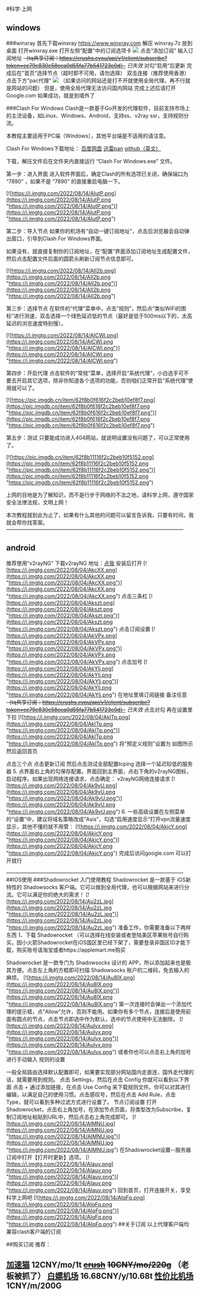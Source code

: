 #科学·上网
## windows
###winxray
首先下载winxray
https://www.winxray.com
解压 winxray.7z
放到桌面
打开winxray.exe
打开左侧“配置”中的订阅选项卡
[![](https://i.imgtg.com/2022/08/04/AkS7L.png)](https://i.imgtg.com/2022/08/04/AkS7L.png)
点击“添加订阅”
输入订阅地址
~~（tq共享订阅：https://crushs.cyou/api/v1/client/subscribe?token=ec79c830c58eea0d55fa77b541723e0d）~~
*已失效*
对勾“启用“后更新
完成后在”首页“选择节点（超时即不可用，请勿选择）
双击连接（推荐使用香港）
点击下方”pac代理“
[![](https://i.imgtg.com/2022/08/04/Ak0Li.png)](https://i.imgtg.com/2022/08/04/Ak0Li.png)
（如果访问的网站还是打不开就使用全局代理，再不行就是网站的问题）
但是，使用全局代理无法访问国内网站
完成上述后请打开Google.com
如果成功，就是到墙外了

###Clash For Windows
Clash是一款基于Go开发的代理软件，目前支持市场上的主流设备，如Linux、Windows、Android，支持ss、v2ray ssr，支持规则分流。

本教程主要适用于PC端（Windows），其他平台端是不适用的请注意。

Clash For Windows下载地址：
[百度网盘][百度网盘]
[迅雷pan][迅雷]
[github（英文）][https://github.com/Fndroid/clash_for_windows_pkg/releases]

下载，解压文件后在文件夹内直接运行 “Clash For Windows.exe” 文件。

第一步：进入界面
进入软件界面后，确定Clash的所有选项已关闭，确保端口为 “7890” ，如果不是 “7890” 的直接重启电脑一下。

[![https://i.imgtg.com/2022/08/14/AIutP.png](https://i.imgtg.com/2022/08/14/AIutP.png "https://i.imgtg.com/2022/08/14/AIutP.png")](https://i.imgtg.com/2022/08/14/AIutP.png "https://i.imgtg.com/2022/08/14/AIutP.png")

第二步：导入节点
如果你的机场有“自动一键订阅地址”，点击后浏览器会自动弹出窗口，引导到Clash For Windows界面。

如果没有，就直接复制你的订阅地址，在“配置”界面添加订阅地址生成配置文件，然后点击配置文件后面的圆箭头刷新订阅节点信息即可。

[![https://i.imgtg.com/2022/08/14/AII2b.png](https://i.imgtg.com/2022/08/14/AII2b.png "https://i.imgtg.com/2022/08/14/AII2b.png")](https://i.imgtg.com/2022/08/14/AII2b.png "https://i.imgtg.com/2022/08/14/AII2b.png")

第三步：选择节点
在软件的“代理”菜单中，点击“规则”，然后点“类似WiFi的图标”进行测速，双击选择一个绿色延迟低的节点（最好是低于500ms以下的，太高延迟的浏览速度特别慢）。

[![https://i.imgtg.com/2022/08/14/AICWl.png](https://i.imgtg.com/2022/08/14/AICWl.png "https://i.imgtg.com/2022/08/14/AICWl.png")](https://i.imgtg.com/2022/08/14/AICWl.png "https://i.imgtg.com/2022/08/14/AICWl.png")

第四步：开启代理
点击软件的“常规”菜单，选择开启“系统代理”，小白选手可不要去开启其它选项，除非你知道各个选项的功能，否则咱们正常开启“系统代理”使用就可以了。

[![https://pic.imgdb.cn/item/62f8b0f616f2c2beb10ef8f7.png](https://pic.imgdb.cn/item/62f8b0f616f2c2beb10ef8f7.png "https://pic.imgdb.cn/item/62f8b0f616f2c2beb10ef8f7.png")](https://pic.imgdb.cn/item/62f8b0f616f2c2beb10ef8f7.png "https://pic.imgdb.cn/item/62f8b0f616f2c2beb10ef8f7.png")

第五步：测试
只要能成功进入404网站，就说明设置没有问题了，可以正常使用了。

[![https://pic.imgdb.cn/item/62f8b11116f2c2beb10f5152.png](https://pic.imgdb.cn/item/62f8b11116f2c2beb10f5152.png "https://pic.imgdb.cn/item/62f8b11116f2c2beb10f5152.png")](https://pic.imgdb.cn/item/62f8b11116f2c2beb10f5152.png "https://pic.imgdb.cn/item/62f8b11116f2c2beb10f5152.png")

上网的目地是为了解知识，而不是行步于网络的不法之地，请科学上网，遵守国家安全法律法规，文明上网！

本次教程就到此为止了，如果有什么其他的问题可以留言告诉我，只要有时间，我就会帮你找答案。
——————————————————————————————————
## android
推荐使用“v2rayNG”
下载v2rayNG
地址：[点我][点我]
安装后打开
[![https://i.imgtg.com/2022/08/04/AkcXX.png](https://i.imgtg.com/2022/08/04/AkcXX.png "https://i.imgtg.com/2022/08/04/AkcXX.png")](https://i.imgtg.com/2022/08/04/AkcXX.png "https://i.imgtg.com/2022/08/04/AkcXX.png")
点击三条杠
[![https://i.imgtg.com/2022/08/04/Akszt.png](https://i.imgtg.com/2022/08/04/Akszt.png "https://i.imgtg.com/2022/08/04/Akszt.png")](https://i.imgtg.com/2022/08/04/Akszt.png "https://i.imgtg.com/2022/08/04/Akszt.png")
点击订阅设置
[![https://i.imgtg.com/2022/08/04/AkVPx.png](https://i.imgtg.com/2022/08/04/AkVPx.png "https://i.imgtg.com/2022/08/04/AkVPx.png")](https://i.imgtg.com/2022/08/04/AkVPx.png "https://i.imgtg.com/2022/08/04/AkVPx.png")
点击加号
[![https://i.imgtg.com/2022/08/04/AkYlj.png](https://i.imgtg.com/2022/08/04/AkYlj.png "https://i.imgtg.com/2022/08/04/AkYlj.png")](https://i.imgtg.com/2022/08/04/AkYlj.png "https://i.imgtg.com/2022/08/04/AkYlj.png")
在地址里填订阅链接
备注任意
~~（tq共享订阅：https://crushs.cyou/api/v1/client/subscribe?token=ec79c830c58eea0d55fa77b541723e0d）~~
*已失效*
点击对勾
再在设置里下拉
[![https://i.imgtg.com/2022/08/04/AklTp.png](https://i.imgtg.com/2022/08/04/AklTp.png "https://i.imgtg.com/2022/08/04/AklTp.png")](https://i.imgtg.com/2022/08/04/AklTp.png "https://i.imgtg.com/2022/08/04/AklTp.png")
将“预定义规则”设置为 如图所示
然后返回首页

点击三个点
点击更新订阅
然后点击测试全部配置tcping
选择一个延迟较低的服务器
5. 点界面右上角的勾保存配置。界面回到主界面，点右下角的v2rayNG图标，启动程序。如果出现网络连接请求，点击确定：
v2rayNG网络连接请求
[![https://i.imgtg.com/2022/08/04/Ak9vU.png](https://i.imgtg.com/2022/08/04/Ak9vU.png "https://i.imgtg.com/2022/08/04/Ak9vU.png")](https://i.imgtg.com/2022/08/04/Ak9vU.png "https://i.imgtg.com/2022/08/04/Ak9vU.png")
6. 一些高级设置在左侧菜单的“设置”中，建议将域名策略改成”Asis”，勾选“启用速度显示”打开vpn流量速度显示，其他不懂的就不用管：
[![https://i.imgtg.com/2022/08/04/AkjcY.png](https://i.imgtg.com/2022/08/04/AkjcY.png "https://i.imgtg.com/2022/08/04/AkjcY.png")](https://i.imgtg.com/2022/08/04/AkjcY.png "https://i.imgtg.com/2022/08/04/AkjcY.png")
完成后访问google.com
可以打开就行


[1]: https://tangqi.lanzoub.com/b02vaqeti?password=huh3 "点我下载"
[点我]: https://tangqi.lanzoub.com/b02vaqeti?password=huh3

——————————————————————————————————
##IOS使用
###Shadowrocket 入门使用教程
Shadowrocket 是一款基于 iOS新特性的 Shadowsocks 客户端。它可以做到全局代理，也可以根据网站来进行分流。它可以满足你的绝大的需求！
[![https://i.imgtg.com/2022/08/14/Au2zL.jpg](https://i.imgtg.com/2022/08/14/Au2zL.jpg "https://i.imgtg.com/2022/08/14/Au2zL.jpg")](https://i.imgtg.com/2022/08/14/Au2zL.jpg "https://i.imgtg.com/2022/08/14/Au2zL.jpg")
准备工作，你需要准备以下两样东西
1、下载 Shadowrocket （可以选择在线安装或者登陆美区苹果账号自行购买。因小火箭Shadowrocket在iOS国区里已经下架了，需要登录非国区ID才能下载，购买账号请淘宝或者https://applemart.me购买

Shadowrocket 是一款专门为 Shadowsocks 设计的 APP，所以添加起来也是极其方便。点击左上角的方框即可扫描 Shadowsocks 账户的二维码，免去输入的麻烦。
[![https://i.imgtg.com/2022/08/14/Au8lX.png](https://i.imgtg.com/2022/08/14/Au8lX.png "https://i.imgtg.com/2022/08/14/Au8lX.png")](https://i.imgtg.com/2022/08/14/Au8lX.png "https://i.imgtg.com/2022/08/14/Au8lX.png")
第一次连接时会弹出一个添加代理的提示框，点“Allow”允许，否则不能用。如果你有多个节点，连接后是使用前面有圆点的节点，点击节点即选中作为默认，选中的节点使用中无法删除。
[![https://i.imgtg.com/2022/08/14/AuIvx.png](https://i.imgtg.com/2022/08/14/AuIvx.png "https://i.imgtg.com/2022/08/14/AuIvx.png")](https://i.imgtg.com/2022/08/14/AuIvx.png "https://i.imgtg.com/2022/08/14/AuIvx.png")
或者你也可以点击右上角的加号进行手动输入
规则的设置

一般全局路由选择默认配置即可，如果要实现部分网站国内走直连，国外走代理的话，就需要用到规则。
点击 Settings，然后在点击 Config 你就可以看到以下界面
点击 + 通过添加链接，在点击 Use Config 来下载规则文件。你可以对其进行编辑，以满足自己的使用习惯。点击感叹号，然后在点击 Add Rule，点击 Type，就可以看到多种过滤方式进行设置了。
节点订阅设置
打开Shadowrocket，点击右上角加号，在添加节点页面，将类型改为Subscribe，复制订阅地址粘贴到URL中，然后点击右上角完成即可。
[![https://i.imgtg.com/2022/08/14/AIMNU.jpg](https://i.imgtg.com/2022/08/14/AIMNU.jpg "https://i.imgtg.com/2022/08/14/AIMNU.jpg")](https://i.imgtg.com/2022/08/14/AIMNU.jpg "https://i.imgtg.com/2022/08/14/AIMNU.jpg")
在Shadowrocket设置--服务器订阅中打开【打开时更新】选项。
[![https://i.imgtg.com/2022/08/14/AIauv.png](https://i.imgtg.com/2022/08/14/AIauv.png "https://i.imgtg.com/2022/08/14/AIauv.png")](https://i.imgtg.com/2022/08/14/AIauv.png "https://i.imgtg.com/2022/08/14/AIauv.png")
回到首页，打开连接开关，享受科学上网吧
[![https://i.imgtg.com/2022/08/14/AIqFq.png](https://i.imgtg.com/2022/08/14/AIqFq.png "https://i.imgtg.com/2022/08/14/AIqFq.png")](https://i.imgtg.com/2022/08/14/AIqFq.png "https://i.imgtg.com/2022/08/14/AIqFq.png")
##关于订阅
以上代理客户端均兼容clash客户端的订阅

##购买订阅
推荐：

[加速猫](https://jsmvpn.xyz/ "加速猫") 12CNY/mo/1t
[~~crush~~](https://crushsr.com/#/register?code=zcjh88Ij "crush") ~~10CNY/mo/220g~~ （老板被抓了）
[白嫖机场](https://xn--mesv7f5toqlp.club/#/register?code=Vst80sls "白嫖机场")  16.68CNY/y/10.68t
[性价比机场](https://xn--6nq44r2uh9rhj7f.com/#/register?code=23Z7GDP2 "xcbjc") 1CNY/m/200G
-----------------------------------------------------------
[https://pan.baidu.com/s/1Yu_6vxro-aBIFcimRWP7JQ]: https://pan.baidu.com/s/1Yu_6vxro-aBIFcimRWP7JQ "百度网盘"
[百度网盘]: https://pan.baidu.com/s/1Yu_6vxro-aBIFcimRWP7JQ "https://pan.baidu.com/s/1Yu_6vxro-aBIFcimRWP7JQ"
[百度网盘]: https://pan.baidu.com/s/1Yu_6vxro-aBIFcimRWP7JQ "https://pan.baidu.com/s/1Yu_6vxro-aBIFcimRWP7JQ"
[迅雷]: https://pan.xunlei.com/s/VN0EI_ZTgNvW-xILa-vqyTTEA1 "https://pan.xunlei.com/s/VN0EI_ZTgNvW-xILa-vqyTTEA1"
[https://github.com/Fndroid/clash_for_windows_pkg/releases]: https://github.com/Fndroid/clash_for_windows_pkg/releases "https://github.com/Fndroid/clash_for_windows_pkg/releases"

